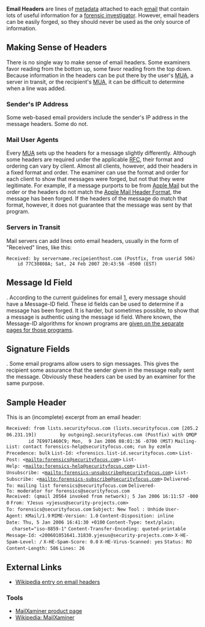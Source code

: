 **Email Headers** are lines of [metadata](metadata "wikilink") attached
to each [email](email "wikilink") that contain lots of useful
information for a [forensic
investigator](forensic_investigator "wikilink"). However, email headers
can be easily forged, so they should never be used as the only source of
information.

## Making Sense of Headers

There is no single way to make sense of email headers. Some examiners
favor reading from the bottom up, some favor reading from the top down.
Because information in the headers can be put there by the user's
[MUA](Mail_User_Agent "wikilink"), a server in transit, or the
recipient's [MUA](Mail_User_Agent "wikilink"), it can be difficult to
determine when a line was added.

### Sender's IP Address

Some web-based email providers include the sender's IP address in the
message headers. Some do not.

### Mail User Agents

Every [MUA](Mail_User_Agent "wikilink") sets up the headers for a
message slightly differently. Although some headers are required under
the applicable [RFC](http://www.faqs.org/rfcs/rfc2822.html), their
format and ordering can vary by client. Almost all clients, however, add
their headers in a fixed format and order. The examiner can use the
format and order for each client to show that messages were forged, but
not that they were legitimate. For example, if a message purports to be
from [Apple Mail](Apple_Mail "wikilink") but the order or the headers do
not match the [Apple Mail Header
Format](Apple_Mail_Header_Format "wikilink"), the message has been
forged. If the headers of the message do match that format, however, it
does not guarantee that the message was sent by that program.

### Servers in Transit

Mail servers can add lines onto email headers, usually in the form of
"Received" lines, like this:

    Received: by servername.recipeienthost.com (Postfix, from userid 506)
        id 77C30808A; Sat, 24 Feb 2007 20:43:56 -0500 (EST)

## Message Id Field

. According to the current guidelines for email
[1](http://www.faqs.org/rfcs/rfc2822.html), every message should have a
Message-ID field. These id fields can be used to determine if a message
has been forged. It is harder, but sometimes possible, to show that a
message is authentic using the message id field. Where known, the
Message-ID algorithms for known programs are [given on the separate
pages for those programs](List_of_MUA_Header_Formats "wikilink").

## Signature Fields

. Some email programs allow users to sign messages. This gives the
recipient some assurance that the sender given in the message really
sent the message. Obviously these headers can be used by an examiner for
the same purpose.

## Sample Header

This is an (incomplete) excerpt from an email header:

`Received: from lists.securityfocus.com (lists.securityfocus.com [205.206.231.19])`
`        by outgoing2.securityfocus.com (Postfix) with QMQP`
`        id 7E9971460C9; Mon,  9 Jan 2006 08:01:36 -0700 (MST)`
`Mailing-List: contact forensics-help@securityfocus.com; run by ezmlm`
`Precedence: bulk`
`List-Id: <forensics.list-id.securityfocus.com>`
`List-Post: <`[`mailto:forensics@securityfocus.com`](mailto:forensics@securityfocus.com)`>`
`List-Help: <`[`mailto:forensics-help@securityfocus.com`](mailto:forensics-help@securityfocus.com)`>`
`List-Unsubscribe: <`[`mailto:forensics-unsubscribe@securityfocus.com`](mailto:forensics-unsubscribe@securityfocus.com)`>`
`List-Subscribe: <`[`mailto:forensics-subscribe@securityfocus.com`](mailto:forensics-subscribe@securityfocus.com)`>`
`Delivered-To: mailing list forensics@securityfocus.com`
`Delivered-To: moderator for forensics@securityfocus.com`
`Received: (qmail 20564 invoked from network); 5 Jan 2006 16:11:57 -0000`
`From: YJesus <yjesus@security-projects.com>`
`To: forensics@securityfocus.com`
`Subject: New Tool : Unhide`
`User-Agent: KMail/1.9`
`MIME-Version: 1.0`
`Content-Disposition: inline`
`Date: Thu, 5 Jan 2006 16:41:30 +0100`
`Content-Type: text/plain;`
`  charset="iso-8859-1"`
`Content-Transfer-Encoding: quoted-printable`
`Message-Id: <200601051641.31830.yjesus@security-projects.com>`
`X-HE-Spam-Level: /`
`X-HE-Spam-Score: 0.0`
`X-HE-Virus-Scanned: yes`
`Status: RO`
`Content-Length: 586`
`Lines: 26`

## External Links

- [Wikipedia entry on email
  headers](http://en.wikipedia.org/wiki/E-mail#Header)

### Tools

- [MailXaminer product page](http://www.mailxaminer.com/product/)
- [Wikipedia: MailXaminer](https://en.wikipedia.org/wiki/MailXaminer)